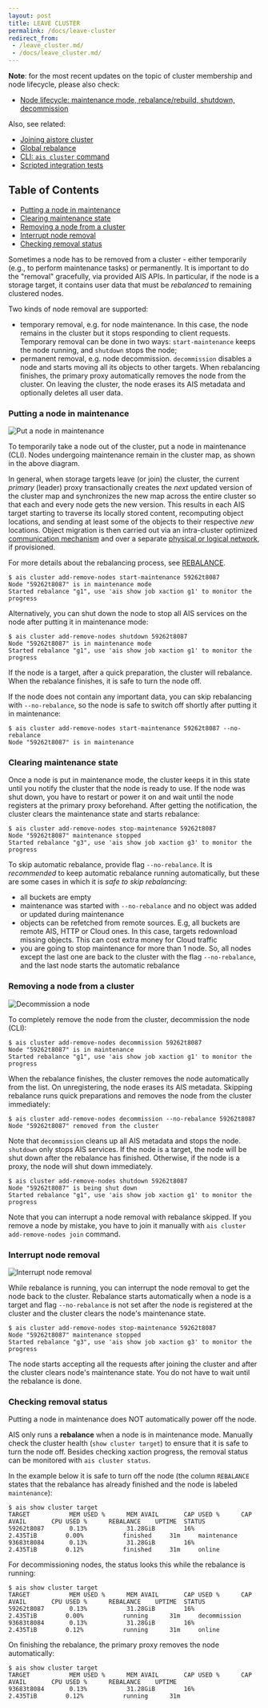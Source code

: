 ```yaml
---
layout: post
title: LEAVE CLUSTER
permalink: /docs/leave-cluster
redirect_from:
 - /leave_cluster.md/
 - /docs/leave_cluster.md/
---
```


**Note**: for the most recent updates on the topic of cluster membership and node lifecycle, please also check:

* [Node lifecycle: maintenance mode, rebalance/rebuild, shutdown, decommission](/docs/lifecycle_node.md)

Also, see related:

* [Joining aistore cluster](join_cluster.md)
* [Global rebalance](rebalance.md)
* [CLI: `ais cluster` command](/docs/cli/cluster.md)
* [Scripted integration tests](https://github.com/NVIDIA/aistore/tree/main/ais/test/scripts)

## Table of Contents

- [Putting a node in maintenance](#putting-a-node-in-maintenance)
- [Clearing maintenance state](#clearing-maintenance-state)
- [Removing a node from a cluster](#removing-a-node-from-a-cluster)
- [Interrupt node removal](#interrupt-node-removal)
- [Checking removal status](#checking-removal-status)

Sometimes a node has to be removed from a cluster - either temporarily (e.g., to perform maintenance tasks) or permanently. It is important to do the "removal" gracefully, via provided AIS APIs. In particular, if the node is a storage target, it contains user data that must be *rebalanced* to remaining clustered nodes.

Two kinds of node removal are supported:

- temporary removal, e.g. for node maintenance. In this case, the node remains in the cluster but it stops responding to client requests. Temporary removal can be done in two ways: `start-maintenance` keeps the node running, and `shutdown` stops the node;
- permanent removal, e.g. node decommission. `decommission` disables a node and starts moving all its objects to other targets. When rebalancing finishes, the primary proxy automatically removes the node from the cluster. On leaving the cluster, the node erases its AIS metadata and optionally deletes all user data.

### Putting a node in maintenance

![Put a node in maintenance](images/maintenance.png)

To temporarily take a node out of the cluster, put a node in maintenance (CLI). Nodes undergoing maintenance remain in the cluster map, as shown in the above diagram.

In general, when storage targets leave (or join) the cluster, the current *primary* (leader) proxy transactionally creates the *next* updated version of the cluster map and synchronizes the new map across the entire cluster so that each and every node gets the new version. 
This results in each AIS target starting to traverse its locally stored content, recomputing object locations, and sending at least some of the objects to their respective *new* locations.
Object migration is then carried out via an intra-cluster optimized [communication mechanism](/transport/README.md) and over a separate [physical or logical network](/cmn/network.go), if provisioned.

For more details about the rebalancing process, see [REBALANCE](/docs/rebalance.md).

```console
$ ais cluster add-remove-nodes start-maintenance 59262t8087
Node "59262t8087" is in maintenance mode
Started rebalance "g1", use 'ais show job xaction g1' to monitor the progress
```

Alternatively, you can shut down the node to stop all AIS services on the node after putting it in maintenance mode:

```console
$ ais cluster add-remove-nodes shutdown 59262t8087
Node "59262t8087" is in maintenance mode
Started rebalance "g1", use 'ais show job xaction g1' to monitor the progress
```

If the node is a target, after a quick preparation, the cluster will rebalance. When the rebalance finishes, it is safe to turn the node off.

If the node does not contain any important data, you can skip rebalancing with `--no-rebalance`, so the node is safe to switch off shortly after putting it in maintenance:

```console
$ ais cluster add-remove-nodes start-maintenance 59262t8087 --no-rebalance
Node "59262t8087" is in maintenance
```

### Clearing maintenance state

Once a node is put in maintenance mode, the cluster keeps it in this state until you notify the cluster that the node is ready to use.
If the node was shut down, you have to restart or power it on and wait until the node registers at the primary proxy beforehand.
After getting the notification, the cluster clears the maintenance state and starts rebalance:

```console
$ ais cluster add-remove-nodes stop-maintenance 59262t8087
Node "59262t8087" maintenance stopped
Started rebalance "g3", use 'ais show job xaction g3' to monitor the progress
```

To skip automatic rebalance, provide flag `--no-rebalance`.
It is *recommended* to keep automatic rebalance running automatically, but these are some cases in which it is *safe to skip rebalancing*:

- all buckets are empty
- maintenance was started with `--no-rebalance` and no object was added or updated during maintenance
- objects can be refetched from remote sources. E.g, all buckets are remote AIS, HTTP or Cloud ones. In this case, targets redownload missing objects. This can cost extra money for Cloud traffic
- you are going to stop maintenance for more than 1 node. So, all nodes except the last one are back to the cluster with the flag `--no-rebalance`, and the last node starts the automatic rebalance

### Removing a node from a cluster

![Decommission a node](images/decommission.png)

To completely remove the node from the cluster, decommission the node (CLI):

```console
$ ais cluster add-remove-nodes decommission 59262t8087
Node "59262t8087" is in maintenance
Started rebalance "g1", use 'ais show job xaction g1' to monitor the progress
```

When the rebalance finishes, the cluster removes the node automatically from the list.
On unregistering, the node erases its AIS metadata.
Skipping rebalance runs quick preparations and removes the node from the cluster immediately:

```console
$ ais cluster add-remove-nodes decommission --no-rebalance 59262t8087
Node "59262t8087" removed from the cluster
```

Note that `decommission` cleans up all AIS metadata and stops the node. `shutdown` only stops AIS services.
If the node is a target, the node will be shut down after the rebalance has finished. Otherwise, if the node is a proxy, the node will shut down immediately.

```console
$ ais cluster add-remove-nodes shutdown 59262t8087
Node "59262t8087" is being shut down
Started rebalance "g1", use 'ais show job xaction g1' to monitor the progress
```

Note that you can interrupt a node removal with rebalance skipped. If you remove a node by mistake, you have to join it manually with `ais cluster add-remove-nodes join` command.

### Interrupt node removal

![Interrupt node removal](images/decommission_abort.png)

While rebalance is running, you can interrupt the node removal to get the node back to the cluster.
Rebalance starts automatically when a node is a target and flag `--no-rebalance` is not set after the node is registered at the cluster and the cluster clears the node's maintenance state.

```console
$ ais cluster add-remove-nodes stop-maintenance 59262t8087
Node "59262t8087" maintenance stopped
Started rebalance "g3", use 'ais show job xaction g3' to monitor the progress
```

The node starts accepting all the requests after joining the cluster and after the cluster clears node's maintenance state. You do not have to wait until the rebalance is done.

### Checking removal status

Putting a node in maintenance does NOT automatically power off the node.

AIS only runs a **rebalance** when a node is in maintenance mode. Manually check the cluster health (`show cluster target`) to ensure that it is safe to turn the node off. Besides checking xaction progress, the removal status can be monitored with `ais cluster status`.

In the example below it is safe to turn off the node (the column `REBALANCE` states that the rebalance has already finished and the node is labeled `maintenance`):

```console
$ ais show cluster target
TARGET           MEM USED %      MEM AVAIL       CAP USED %      CAP AVAIL       CPU USED %      REBALANCE    UPTIME  STATUS
59262t8087       0.13%           31.28GiB        16%             2.435TiB        0.00%           finished     31m     maintenance
93683t8084       0.13%           31.28GiB        16%             2.435TiB        0.12%           finished     31m     online
```

For decommissioning nodes, the status looks this while the rebalance is running:

```console
$ ais show cluster target
TARGET           MEM USED %      MEM AVAIL       CAP USED %      CAP AVAIL       CPU USED %      REBALANCE    UPTIME  STATUS
59262t8087       0.13%           31.28GiB        16%             2.435TiB        0.00%           running      31m     decommission
93683t8084       0.13%           31.28GiB        16%             2.435TiB        0.12%           running      31m     online
```

On finishing the rebalance, the primary proxy removes the node automatically:

```console
$ ais show cluster target
TARGET           MEM USED %      MEM AVAIL       CAP USED %      CAP AVAIL       CPU USED %      REBALANCE    UPTIME
93683t8084       0.13%           31.28GiB        16%             2.435TiB        0.12%           running      31m
```
